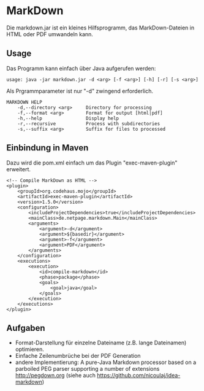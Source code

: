 # MarkDown
Die markdown.jar ist ein kleines Hilfsprogramm, das MarkDown-Dateien in HTML oder PDF umwandeln kann.

## Usage
Das Programm kann einfach über Java aufgerufen werden:

    usage: java -jar markdown.jar -d <arg> [-f <arg>] [-h] [-r] [-s <arg>]

Als Prgrammparameter ist nur "-d" zwingend erforderlich.

    MARKDOWN HELP
        -d,--directory <arg>     Directory for processing
        -f,--format <arg>        Format for output [html|pdf]
        -h,--help                Display help
        -r,--recursive           Process with subdirectories
        -s,--suffix <arg>        Suffix for files to processed

## Einbindung in Maven
Dazu wird die pom.xml einfach um das Plugin "exec-maven-plugin" erweitert.

    <!-- Compile MarkDown as HTML -->
    <plugin>
        <groupId>org.codehaus.mojo</groupId>
        <artifactId>exec-maven-plugin</artifactId>
        <version>1.5.0</version>
        <configuration>
            <includeProjectDependencies>true</includeProjectDependencies>
            <mainClass>de.netpage.markdown.Main</mainClass>
            <arguments>
                <argument>-d</argument>
                <argument>${basedir}</argument>
                <argument>-f</argument>
                <argument>PDF</argument>
            </arguments>
        </configuration>
        <executions>
            <execution>
                <id>compile-markdown</id>
                <phase>package</phase>
                <goals>
                    <goal>java</goal>
                </goals>
            </execution>
        </executions>
    </plugin>

## Aufgaben
 - Format-Darstellung für einzelne Dateiname (z.B. lange Dateinamen) optimieren. 
 - Einfache Zeilenumbrüche bei der PDF Generation
 - andere Implementierung: A pure-Java Markdown processor based on a parboiled PEG parser supporting a
number of extensions http://pegdown.org (siehe auch https://github.com/nicoulaj/idea-markdown)
